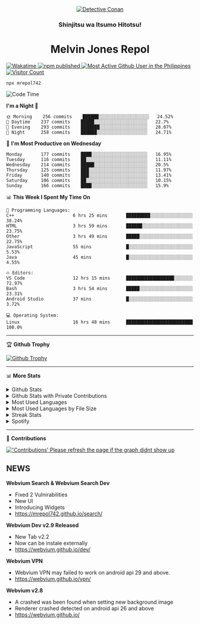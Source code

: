 <p align="center">

<a href="https://mrepol742.github.io">
  <img alt="Detective Conan" src="https://mrepol742-gif-randomizer.vercel.app/api/" /> 
  </a> 
  <h3 align="center">Shinjitsu wa Itsumo Hitotsu!</h3>
  <h1 align="center">Melvin Jones Repol</h1>
  <a href="https://mrepol742.github.io">
   <img alt="Wakatime" src="https://github.com/mrepol742/mrepol742/actions/workflows/README.yml/badge.svg" /> 
  <img alt="npm published" src="https://github.com/mrepol742/mrepol742/actions/workflows/npmjs.yml/badge.svg"/>
    <img alt="Most Active Github User in the Philippines" src="https://enibdhv97zm33sz.m.pipedream.net" /> 
     <img alt="Visitor Count" src="https://visitor-badge.glitch.me/badge?page_id=mrepol742" /> 
  </a>
</p>

~~~
npx mrepol742
~~~

[comment]: <> (This is a automated generated Data from github action workflow)
[comment]: <> (START OF GENERATED DATA)

<!--START_SECTION:waka-->
![Code Time](http://img.shields.io/badge/Code%20Time-541%20hrs%209%20mins-blue)

**I'm a Night 🦉** 

```text
🌞 Morning    256 commits    ██████░░░░░░░░░░░░░░░░░░░   24.52% 
🌆 Daytime    237 commits    █████░░░░░░░░░░░░░░░░░░░░   22.7% 
🌃 Evening    293 commits    ███████░░░░░░░░░░░░░░░░░░   28.07% 
🌙 Night      258 commits    ██████░░░░░░░░░░░░░░░░░░░   24.71%

```
📅 **I'm Most Productive on Wednesday** 

```text
Monday       177 commits    ████░░░░░░░░░░░░░░░░░░░░░   16.95% 
Tuesday      116 commits    ██░░░░░░░░░░░░░░░░░░░░░░░   11.11% 
Wednesday    214 commits    █████░░░░░░░░░░░░░░░░░░░░   20.5% 
Thursday     125 commits    ███░░░░░░░░░░░░░░░░░░░░░░   11.97% 
Friday       140 commits    ███░░░░░░░░░░░░░░░░░░░░░░   13.41% 
Saturday     106 commits    ██░░░░░░░░░░░░░░░░░░░░░░░   10.15% 
Sunday       166 commits    ████░░░░░░░░░░░░░░░░░░░░░   15.9%

```


📊 **This Week I Spent My Time On** 

```text
💬 Programming Languages: 
C++                      6 hrs 25 mins       █████████░░░░░░░░░░░░░░░░   38.24% 
HTML                     3 hrs 59 mins       ██████░░░░░░░░░░░░░░░░░░░   23.75% 
Other                    3 hrs 49 mins       █████░░░░░░░░░░░░░░░░░░░░   22.75% 
JavaScript               55 mins             █░░░░░░░░░░░░░░░░░░░░░░░░   5.53% 
Java                     45 mins             █░░░░░░░░░░░░░░░░░░░░░░░░   4.55%

🔥 Editors: 
VS Code                  12 hrs 15 mins      ██████████████████░░░░░░░   72.97% 
Bash                     3 hrs 54 mins       █████░░░░░░░░░░░░░░░░░░░░   23.31% 
Android Studio           37 mins             █░░░░░░░░░░░░░░░░░░░░░░░░   3.72%

💻 Operating System: 
Linux                    16 hrs 48 mins      █████████████████████████   100.0%

```


<!--END_SECTION:waka-->

[comment]: <> (END OF GENERATED DATA)

<p>
  
  <hr>

🏆 **Github Trophy**
  
<a href="https://mrepol742.github.io">
<img alt="Github Trophy" src="https://github-profile-trophy.vercel.app/?username=mrepol742&theme=gruvbox">
</a>
</p>

<p>
  
   <hr>

📊 **More Stats**
  
<details>
  <summary>Github Stats</summary>
  <br>
  <a href="https://mrepol742.github.io">
  <img alt="Github Stats" src="https://github-readme-stats.vercel.app/api?username=mrepol742&show_icons=true&count_private=true&theme=gruvbox&include_all_commits=true">
</a>  
  
</details> 
  
  <details>
  <summary>Github Stats with Private Contributions</summary>
  <br>
 <a href="https://mrepol742.github.io">
<img alt="Github Stats with Private Contributions" src="https://mrepol742.github.io/github-stats/generated/overview.svg">
</a>
</details>
  
<details>
  <summary>Most Used Languages</summary>
  <br>
 <a href="https://mrepol742.github.io">
<img alt="Most Used Languages" src="https://github-readme-stats.vercel.app/api/top-langs/?username=mrepol742&layout=compact&include_all_commits=true&&count_private=true&langs_count=20&theme=gruvbox">
</a>
</details>

 <details>
  <summary>Most Used Languages by File Size</summary>
  <br>
 <a href="https://mrepol742.github.io">
<img alt="Most Used Languages by File Size" src="https://mrepol742.github.io/github-stats/generated/languages.svg">
</a>
</details>

<details>
  <summary>Streak Stats</summary>
  <br>
<a href="https://mrepol742.github.io">
<img alt="'Streak Stats' Please refresh the page if the stats didnt show up" src="https://mrepol742-streak-stats.herokuapp.com/?user=mrepol742&theme=gruvbox">
</a>
</p>
</details>
<details>
  <summary>Spotify</summary>
  <br>
<a href="https://mrepol742.github.io">
<img alt="Spotify" src="https://spotify-recently-played-readme.vercel.app/api?user=7xx9e7hwq1qyown0m4ut78pcz&count=10&unique=true">
</a>
</p>
</details>

 <hr>

📜 **Contributions**
  
<a href="https://mrepol742.github.io">
<img alt="'Contributions' Please refresh the page if the graph didnt show up" src="https://mrepol742-activity-graph.herokuapp.com/graph?username=mrepol742&theme=github&hide_border=true">
</a>
</p>


## NEWS
**Webvium Search & Webvium Search Dev**
- Fixed 2 Vulnirabilities
- New UI
- Introducing Widgets
- https://mrepol742.github.io/search/

**Webvium Dev v2.9 Released**
- New Tab v2.2
- Now can be instale externally
- https://webvium.github.io/dev/

**Webvium VPN**
- Webvium VPN may failed to work on android api 29 and above.
- https://webvium.github.io/vpn/

**Webvium v2.8**
- A crashed was been found when setting new background image
- Renderer crashed detected on android api 26 and above
- https://webvium.github.io/
